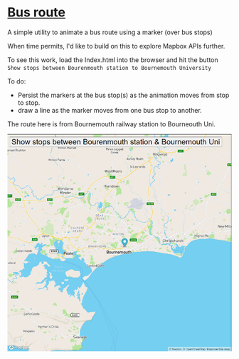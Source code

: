 # <a href="https://github.com/23h1/busroute"> Bus route </a>

A simple utility to animate a bus route using a marker (over bus stops)

When time permits, I'd like to build on this to explore Mapbox APIs further.

To see this work, load the Index.html into the browser and hit the button `Show stops between Bourenmouth station to Bournemouth University`

To do:
- Persist the markers at the bus stop(s) as the animation moves from stop to stop.
- draw a line as the marker moves from one bus stop to another.

The route here is from Bournemouth railway station to Bourneouth Uni.

<img src="BournemouthMap.png">
